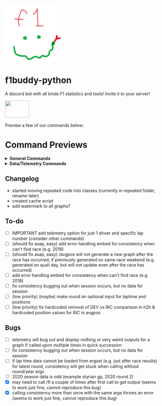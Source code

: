 <img src="/botPics/f1python192.png">

# f1buddy-python

A discord bot with all kinds F1 statistics and tools!
Invite it to your server!

<a href="https://discord.com/api/oauth2/authorize?client_id=1059405703116242995&permissions=2147798016&scope=bot">
    <img src="https://logodownload.org/wp-content/uploads/2017/11/discord-logo-01.png" width="79" height="56">
</a>

Preview a few of our commands below:

# Command Previews
<details><summary><b>General Commands</b></summary>
    
Schedule             |  Standings|  Driver|  
:-------------------------:|:-------------------------:|:-------------------------:
![](/images/schedule.png)  |  ![](/images/wdcwcc.png)|  ![](/images/driver.png)|  

Race Results             |  Quali Results |  FIA Document|  
:-------------------------:|:-------------------------:|:-------------------------:
![](/images/results.png)|    ![](/images/quali.png)|  ![](/images/fiadoc.png)|  

And more!!
</details>

<details><summary><b>Data/Telemetry Commands</b></summary>
    
Telemetry             |  Track Dominance |  Position Changes|  
:-------------------------:|:-------------------------:|:-------------------------:
![](/images/telemetry.png)  |  ![](/images/trackdominance.png)|  ![](/images/positions.png)|  

Qualifying Gap             |  Laptime Consistency |  Laptimes |  
:-------------------------:|:-------------------------:|:-------------------------:
![](/images/qualigap.png)|    ![](/images/consistency.png)|  ![](/images/laptimes.png)|  

And more!!
</details>


## Changelog
- started moving repeated code into classes (currently in repeated folder, rename later)
- created cache script
- add watermark to all graphs?


## To-do
- [ ] IMPORTANT add telemetry option for just 1 driver and specific lap number (consider other commands)
- [ ] (should fix asap, easy) add error handling embed for consistency when can't find race (e.g. 2018)
- [ ] (should fix asap, easy) /avgpos will not generate a new graph after the race has occurred, if previously generated on same race weekend (e.g. generated on quali day, but will not update even after the race has occurred) 
- [ ] add error handling embed for consistency when can't find race (e.g. 2018)
- [ ] fix consistency bugging out when session occurs, but no data for session
- [ ] (low priority) (maybe) make round an optional input for laptime and positions
- [ ] (low priority) fix hardcoded removal of DEV vs RIC comparison in h2h & hardcoded position values for RIC in avgpos

## Bugs
- [ ] telemetry will bug out and display nothing or very weird outputs for a graph if called upon multiple times in quick succession
- [ ] fix consistency bugging out when session occurs, but no data for session
- [ ] if lap time data cannot be loaded from ergast (e.g. just after race results) for latest round, consistency will get stuck when calling 
without round/year args
- [ ] 2020 season data is odd (example styrian gp, 2020 round 2)
- [x] may need to call /fl a couple of times after first call to get output (seems to work just fine, cannot reproduce this bug)
- [x] calling consistency more than once with the same args throws an error (seems to work just fine, cannot reproduce this bug)